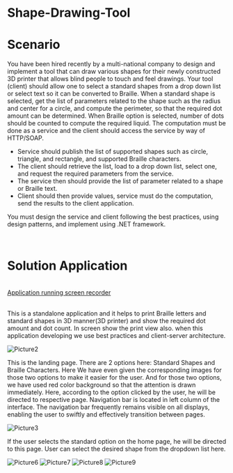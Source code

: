 # Shape-Drawing-Tool

<h1>Scenario</h1>
<p>
You have been hired recently by a multi-national company to design and implement a tool that can draw various shapes for their newly constructed 3D printer that allows blind people to touch and feel drawings.  Your tool (client) should allow one to select a standard shapes from a drop down list or select text so it can be converted to Braille.  When a standard shape is selected, get the list of parameters related to the shape such as the radius and center for a circle, and compute the perimeter, so that the required dot amount can be determined. When Braille option is selected, number of dots should be counted to compute the required liquid. 
The computation must be done as a service and the client should access the service by way of HTTP/SOAP. </p>
<ul>
<li>Service should publish the list of supported shapes such as circle, triangle, and rectangle, and supported Braille characters.</li>
<li>The client should retrieve the list, load to a drop down list, select one, and request the required parameters from the service.</li>
<li>The service then should provide the list of parameter related to a shape or Braille text.</li>
<li>Client should then provide values, service must do the computation, send the results to the client application.</li>
</ul>
<p>You must design the service and client following the best practices, using design patterns, and implement using .NET framework. </p>
<br>
<h1>Solution Application</h1><br>
<a href="https://drive.google.com/file/d/1kUtb6zvhqyEdignBKspPL5oMjIYcbPxk/view?usp=sharing">Application running screen recorder</a>
<br><br>
<p>This is a standalone application and it helps to print Braille letters and standard shapes in 3D
manner(3D printer) and show the required dot amount and dot count. In screen show the print
view also. when this application developing we use best practices and client-server architecture.
</p>

![Picture2](https://github.com/2000kavinda/Shape-Drawing-Tool/assets/98000159/d14cb1fa-1f6a-4cee-9cee-8cce6755a3b6)

This is the landing page. There are 2 options here: Standard Shapes and Braille Characters. Here We have even given the corresponding images for those two options to make it easier for the user. And for those two options, we have used red color background so that the attention is drawn immediately. Here, according to the option clicked by the user, he will be directed to respective page.
Navigation bar is located in left column of the interface. The navigation bar frequently remains visible on all displays, enabling the user to swiftly and effectively transition between pages.

![Picture3](https://github.com/2000kavinda/Shape-Drawing-Tool/assets/98000159/a4070057-eb6e-469b-8fb7-2b8539d14511)

If the user selects the standard option on the home page, he will be directed to this page.
User can select the desired shape from the dropdown list here.

![Picture6](https://github.com/2000kavinda/Shape-Drawing-Tool/assets/98000159/8f6a98e9-ff93-4f33-8935-6bb21b9a6e25)
![Picture7](https://github.com/2000kavinda/Shape-Drawing-Tool/assets/98000159/59686b6e-e060-4714-b5ef-d9b59d71fbdd)
![Picture8](https://github.com/2000kavinda/Shape-Drawing-Tool/assets/98000159/9bf2d397-4c85-4618-8d80-b434cbb34051)
![Picture9](https://github.com/2000kavinda/Shape-Drawing-Tool/assets/98000159/0bc60720-76f0-492b-ad29-c4f09370c286)
